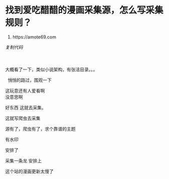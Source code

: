 # 找到爱吃醋醋的漫画采集源，怎么写采集规则？


<div class="blockcode"><div id="code_zGD"><ol><li>https://amote69.com</ol></div><em onclick="copycode($('code_zGD'));">复制代码</em></div><br />
<br />
<br />
大概看了一下，类似小说架构，有张洁目录。。。

<img src="static/image/smiley/default/lol.gif" smilieid="12" border="0" alt="" />&nbsp;&nbsp;悄悄的路过，围观一下

这玩意还有人爱看啊<br />
没意思啊

好东西 这就去采集。<img src="static/image/smiley/default/lol.gif" smilieid="12" border="0" alt="" /><img src="static/image/smiley/default/lol.gif" smilieid="12" border="0" alt="" /><img src="static/image/smiley/default/lol.gif" smilieid="12" border="0" alt="" />

这就写爬虫去采集

源有了，爬虫有了，求个靠谱的主题

有水印<img id="aimg_DzAn1" onclick="zoom(this, this.src, 0, 0, 0)" class="zoom" src="https://cdn.jsdelivr.net/gh/hishis/forum-master/public/images/patch.gif" onmouseover="img_onmouseoverfunc(this)" onload="thumbImg(this)" border="0" alt="" />

安排了

采集一条龙 安排上<br />


这个站的漫画更新太慢了
